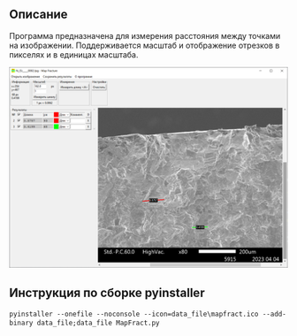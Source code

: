 ## Описание

Программа предназначена для измерения расстояния между точками на изображении.
Поддерживается масштаб и отображение отрезков в пикселях и в единицах масштаба.

![Окно программы](view_map_fracture.png)

## Инструкция по сборке pyinstaller

	pyinstaller --onefile --noconsole --icon=data_file\mapfract.ico --add-binary data_file;data_file MapFract.py
